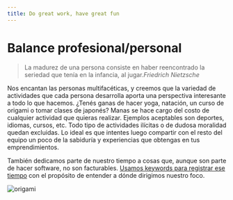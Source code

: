 ```yaml
---
title: Do great work, have great fun
---
```

# Balance profesional/personal

> La madurez de una persona consiste en haber reencontrado la seriedad que tenía en la infancia, al jugar.<cite>Friedrich Nietzsche</cite>

Nos encantan las personas multifacéticas, y creemos que la variedad de actividades que cada persona desarrolla aporta una perspectiva interesante a todo lo que hacemos. ¿Tenés ganas de hacer yoga, natación, un curso de origami o tomar clases de japonés? Manas se hace cargo del costo de cualquier actividad que quieras realizar. Ejemplos aceptables son deportes, idiomas, cursos, etc. Todo tipo de actividades ilícitas o de dudosa moralidad quedan excluidas. Lo ideal es que intentes luego compartir con el resto del equipo un poco de la sabiduría y experiencias que obtengas en tus emprendimientos.


También dedicamos parte de nuestro tiempo a cosas que, aunque son parte de hacer software, no son facturables. [Usamos keywords para registrar ese tiempo](https://docs.google.com/document/d/1gz3YkRP--FS7li3YMpEHd6Bf0k0PtL4_OA40CQzTgwM/edit) con el propósito de entender a dónde dirigimos nuestro foco.

![origami](/images/origami.svg)
